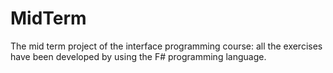 # MidTerm
The mid term project of the interface programming course: all the exercises have been developed by using the F# programming language.
